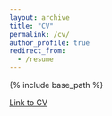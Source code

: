 ```yaml
---
layout: archive
title: "CV"
permalink: /cv/
author_profile: true
redirect_from:
  - /resume
---
```


{% include base_path %}
<p style="text-decoration:underline;"><a href="/files/Ting_CV.pdf">Link to CV</a></p>
